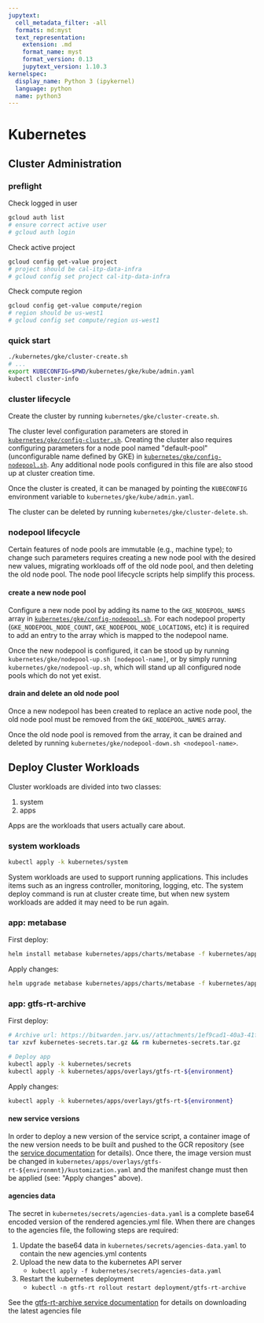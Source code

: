 ```yaml
---
jupytext:
  cell_metadata_filter: -all
  formats: md:myst
  text_representation:
    extension: .md
    format_name: myst
    format_version: 0.13
    jupytext_version: 1.10.3
kernelspec:
  display_name: Python 3 (ipykernel)
  language: python
  name: python3
---
```


# Kubernetes
## Cluster Administration ##
### preflight ###

Check logged in user

```bash
gcloud auth list
# ensure correct active user
# gcloud auth login
```

Check active project

```bash
gcloud config get-value project
# project should be cal-itp-data-infra
# gcloud config set project cal-itp-data-infra
```

Check compute region

```bash
gcloud config get-value compute/region
# region should be us-west1
# gcloud config set compute/region us-west1
```

### quick start ###

```bash
./kubernetes/gke/cluster-create.sh
# ...
export KUBECONFIG=$PWD/kubernetes/gke/kube/admin.yaml
kubectl cluster-info
```

### cluster lifecycle ###

Create the cluster by running `kubernetes/gke/cluster-create.sh`.

The cluster level configuration parameters are stored in
[`kubernetes/gke/config-cluster.sh`](https://github.com/cal-itp/data-infra/blob/main/kubernetes/gke/config-cluster.sh).
Creating the cluster also requires configuring parameters for a node pool
named "default-pool" (unconfigurable name defined by GKE) in
[`kubernetes/gke/config-nodepool.sh`](https://github.com/cal-itp/data-infra/blob/main/kubernetes/gke/config-nodepool.sh).
Any additional node pools configured in this file are also stood up at cluster
creation time.

Once the cluster is created, it can be managed by pointing the `KUBECONFIG`
environment variable to `kubernetes/gke/kube/admin.yaml`.

The cluster can be deleted by running `kubernetes/gke/cluster-delete.sh`.

### nodepool lifecycle ###

Certain features of node pools are immutable (e.g., machine type); to change
such parameters requires creating a new node pool with the desired new values,
migrating workloads off of the old node pool, and then deleting the old node pool.
The node pool lifecycle scripts help simplify this process.

#### create a new node pool ####

Configure a new node pool by adding its name to the `GKE_NODEPOOL_NAMES` array
in [`kubernetes/gke/config-nodepool.sh`](https://github.com/cal-itp/data-infra/blob/main/kubernetes/gke/config-nodepool.sh).
For each nodepool property (`GKE_NODEPOOL_NODE_COUNT`, `GKE_NODEPOOL_NODE_LOCATIONS`, etc)
it is required to add an entry to the array which is mapped to the nodepool name.

Once the new nodepool is configured, it can be stood up by running `kubernetes/gke/nodepool-up.sh [nodepool-name]`,
or by simply running `kubernetes/gke/nodepool-up.sh`, which will stand up all configured node pools which do not yet
exist.

#### drain and delete an old node pool ####

Once a new nodepool has been created to replace an active node pool, the old node pool must be
removed from the `GKE_NODEPOOL_NAMES` array.

Once the old node pool is removed from the array, it can be drained and deleted by running `kubernetes/gke/nodepool-down.sh <nodepool-name>`.

## Deploy Cluster Workloads ##

Cluster workloads are divided into two classes:

1. system
2. apps

Apps are the workloads that users actually care about.

### system workloads ###

```bash
kubectl apply -k kubernetes/system
```

System workloads are used to support running applications. This includes items
such as an ingress controller, monitoring, logging, etc. The system deploy command
is run at cluster create time, but when new system workloads are added it may need
to be run again.

### app: metabase ###

First deploy:

```bash
helm install metabase kubernetes/apps/charts/metabase -f kubernetes/apps/values/metabase.yaml -n metabase --create-namespace
```

Apply changes:

```bash
helm upgrade metabase kubernetes/apps/charts/metabase -f kubernetes/apps/values/metabase.yaml -n metabase
```

### app: gtfs-rt-archive ###

First deploy:

```bash
# Archive url: https://bitwarden.jarv.us//attachments/1ef9cad1-40a3-41f2-963d-f43d64c06efb/09dd10cd528b5f9743f3
tar xzvf kubernetes-secrets.tar.gz && rm kubernetes-secrets.tar.gz

# Deploy app
kubectl apply -k kubernetes/secrets
kubectl apply -k kubernetes/apps/overlays/gtfs-rt-${environment}
```

Apply changes:

```bash
kubectl apply -k kubernetes/apps/overlays/gtfs-rt-${environment}
```

#### new service versions ####

In order to deploy a new version of the service script, a container image of the new version needs to
be built and pushed to the GCR repository (see the [service documentation](../services/gtfs-rt-archive.md)
for details). Once there, the image version must be changed in `kubernetes/apps/overlays/gtfs-rt-${environmnt}/kustomization.yaml`
and the manifest change must then be applied (see: "Apply changes" above).

#### agencies data ####

The secret in `kubernetes/secrets/agencies-data.yaml` is a complete base64 encoded version
of the rendered agencies.yml file. When there are changes to the agencies file, the following
steps are required:

1. Update the base64 data in `kubernetes/secrets/agencies-data.yaml` to contain the new agencies.yml contents
2. Upload the new data to the kubernetes API server
   * `kubectl apply -f kubernetes/secrets/agencies-data.yaml`
3. Restart the kubernetes deployment
   * `kubectl -n gtfs-rt rollout restart deployment/gtfs-rt-archive`

See the [gtfs-rt-archive service documentation](../services/gtfs-rt-archive.md) for details on downloading the
latest agencies file
